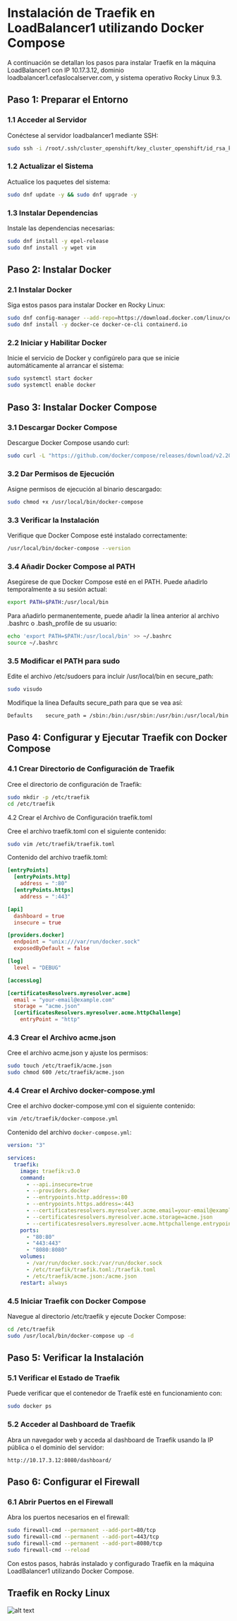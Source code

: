 # Instalación de Traefik en LoadBalancer1 utilizando Docker Compose

A continuación se detallan los pasos para instalar Traefik en la máquina LoadBalancer1 con IP 10.17.3.12, dominio loadbalancer1.cefaslocalserver.com, y sistema operativo Rocky Linux 9.3.

## Paso 1: Preparar el Entorno

### 1.1 Acceder al Servidor

Conéctese al servidor loadbalancer1 mediante SSH:

```bash
sudo ssh -i /root/.ssh/cluster_openshift/key_cluster_openshift/id_rsa_key_cluster_openshift core@10.17.3.12 -p 22
```

### 1.2 Actualizar el Sistema

Actualice los paquetes del sistema:

```bash
sudo dnf update -y && sudo dnf upgrade -y
```

### 1.3 Instalar Dependencias

Instale las dependencias necesarias:

```bash
sudo dnf install -y epel-release
sudo dnf install -y wget vim
```

## Paso 2: Instalar Docker

### 2.1 Instalar Docker

Siga estos pasos para instalar Docker en Rocky Linux:

```bash
sudo dnf config-manager --add-repo=https://download.docker.com/linux/centos/docker-ce.repo
sudo dnf install -y docker-ce docker-ce-cli containerd.io
```

### 2.2 Iniciar y Habilitar Docker

Inicie el servicio de Docker y configúrelo para que se inicie automáticamente al arrancar el sistema:

```bash
sudo systemctl start docker
sudo systemctl enable docker
```

## Paso 3: Instalar Docker Compose

### 3.1 Descargar Docker Compose

Descargue Docker Compose usando curl:

```bash
sudo curl -L "https://github.com/docker/compose/releases/download/v2.20.2/docker-compose-$(uname -s)-$(uname -m)" -o /usr/local/bin/docker-compose
```

### 3.2 Dar Permisos de Ejecución

Asigne permisos de ejecución al binario descargado:

```bash
sudo chmod +x /usr/local/bin/docker-compose
```

### 3.3 Verificar la Instalación

Verifique que Docker Compose esté instalado correctamente:

```bash
/usr/local/bin/docker-compose --version
```

### 3.4 Añadir Docker Compose al PATH

Asegúrese de que Docker Compose esté en el PATH. Puede añadirlo temporalmente a su sesión actual:

```bash
export PATH=$PATH:/usr/local/bin
```

Para añadirlo permanentemente, puede añadir la línea anterior al archivo .bashrc o .bash_profile de su usuario:

```bash
echo 'export PATH=$PATH:/usr/local/bin' >> ~/.bashrc
source ~/.bashrc
```

### 3.5 Modificar el PATH para sudo

Edite el archivo /etc/sudoers para incluir /usr/local/bin en secure_path:

```bash
sudo visudo
```

Modifique la línea Defaults secure_path para que se vea así:

```bash
Defaults    secure_path = /sbin:/bin:/usr/sbin:/usr/bin:/usr/local/bin
```

## Paso 4: Configurar y Ejecutar Traefik con Docker Compose

### 4.1 Crear Directorio de Configuración de Traefik

Cree el directorio de configuración de Traefik:

```bash
sudo mkdir -p /etc/traefik
cd /etc/traefik
```

4.2 Crear el Archivo de Configuración traefik.toml

Cree el archivo traefik.toml con el siguiente contenido:

```bash
sudo vim /etc/traefik/traefik.toml
```

Contenido del archivo traefik.toml:

```toml
[entryPoints]
  [entryPoints.http]
    address = ":80"
  [entryPoints.https]
    address = ":443"

[api]
  dashboard = true
  insecure = true

[providers.docker]
  endpoint = "unix:///var/run/docker.sock"
  exposedByDefault = false

[log]
  level = "DEBUG"

[accessLog]

[certificatesResolvers.myresolver.acme]
  email = "your-email@example.com"
  storage = "acme.json"
  [certificatesResolvers.myresolver.acme.httpChallenge]
    entryPoint = "http"
```

### 4.3 Crear el Archivo acme.json

Cree el archivo acme.json y ajuste los permisos:

```bash
sudo touch /etc/traefik/acme.json
sudo chmod 600 /etc/traefik/acme.json
```

### 4.4 Crear el Archivo docker-compose.yml

Cree el archivo docker-compose.yml con el siguiente contenido:

```bash
vim /etc/traefik/docker-compose.yml
```

Contenido del archivo `docker-compose.yml`:

```yaml
version: "3"

services:
  traefik:
    image: traefik:v3.0
    command:
      - --api.insecure=true
      - --providers.docker
      - --entrypoints.http.address=:80
      - --entrypoints.https.address=:443
      - --certificatesresolvers.myresolver.acme.email=your-email@example.com
      - --certificatesresolvers.myresolver.acme.storage=acme.json
      - --certificatesresolvers.myresolver.acme.httpchallenge.entrypoint=http
    ports:
      - "80:80"
      - "443:443"
      - "8080:8080"
    volumes:
      - /var/run/docker.sock:/var/run/docker.sock
      - /etc/traefik/traefik.toml:/traefik.toml
      - /etc/traefik/acme.json:/acme.json
    restart: always
```

### 4.5 Iniciar Traefik con Docker Compose

Navegue al directorio /etc/traefik y ejecute Docker Compose:

```bash
cd /etc/traefik
sudo /usr/local/bin/docker-compose up -d
```

## Paso 5: Verificar la Instalación

### 5.1 Verificar el Estado de Traefik

Puede verificar que el contenedor de Traefik esté en funcionamiento con:

```bash
sudo docker ps
```

### 5.2 Acceder al Dashboard de Traefik

Abra un navegador web y acceda al dashboard de Traefik usando la IP pública o el dominio del servidor:

```plaintext
http://10.17.3.12:8080/dashboard/
```

## Paso 6: Configurar el Firewall

### 6.1 Abrir Puertos en el Firewall

Abra los puertos necesarios en el firewall:

```bash
sudo firewall-cmd --permanent --add-port=80/tcp
sudo firewall-cmd --permanent --add-port=443/tcp
sudo firewall-cmd --permanent --add-port=8080/tcp
sudo firewall-cmd --reload
```

Con estos pasos, habrás instalado y configurado Traefik en la máquina LoadBalancer1 utilizando Docker Compose.

## Traefik en Rocky Linux

![alt text](../../image/Rocky_Linux_Traefik.png)
